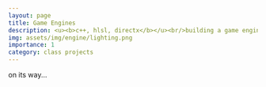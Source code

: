 ```yaml
---
layout: page
title: Game Engines
description: <u><b>c++, hlsl, directx</b></u><br/>building a game engine from scratch<br/>itp 485
img: assets/img/engine/lighting.png
importance: 1
category: class projects
---
```


on its way...
